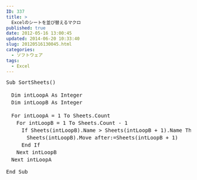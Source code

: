 ```yaml
---
ID: 337
title: >
  Excelのシートを並び替えるマクロ
published: true
date: 2012-05-16 13:00:45
updated: 2014-06-20 10:33:40
slug: 20120516130045.html
categories:
  - ソフトウェア
tags:
  - Excel
---
```


<pre class='prettyprint linenums'>
Sub SortSheets()

　Dim intLoopA As Integer
　Dim intLoopB As Integer

　For intLoopA = 1 To Sheets.Count
　　For intLoopB = 1 To Sheets.Count - 1
　　　If Sheets(intLoopB).Name > Sheets(intLoopB + 1).Name Then
　　　　Sheets(intLoopB).Move after:=Sheets(intLoopB + 1)
　　　End If
　　Next intLoopB
　Next intLoopA

End Sub
</pre>
